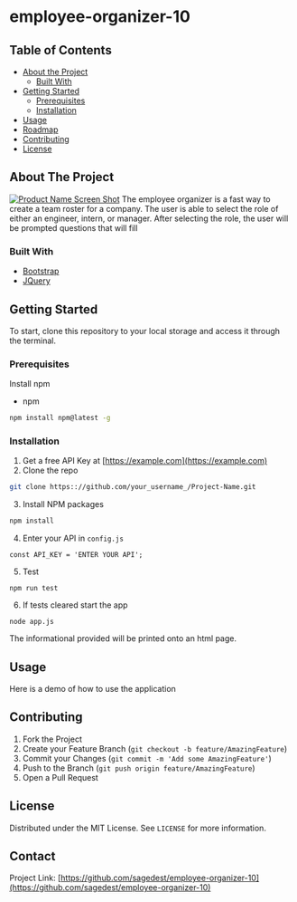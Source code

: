 # employee-organizer-10

<!-- TABLE OF CONTENTS -->
## Table of Contents

* [About the Project](#about-the-project)
  * [Built With](#built-with)
* [Getting Started](#getting-started)
  * [Prerequisites](#prerequisites)
  * [Installation](#installation)
* [Usage](#usage)
* [Roadmap](#roadmap)
* [Contributing](#contributing)
* [License](#license)




<!-- ABOUT THE PROJECT -->
## About The Project

[![Product Name Screen Shot][product-screenshot]](https://example.com)
The employee organizer is a fast way to create a team roster for a company. The user is able to select the role of either an engineer, intern, or manager. After selecting the role, the user will be prompted questions that will fill

### Built With
* [Bootstrap](https://getbootstrap.com)
* [JQuery](https://jquery.com)




<!-- GETTING STARTED -->
## Getting Started
To start, clone this repository to your local storage and access it through the terminal. 

### Prerequisites

Install npm
* npm
```sh
npm install npm@latest -g
```

### Installation

1. Get a free API Key at [https://example.com](https://example.com)
2. Clone the repo
```sh
git clone https:://github.com/your_username_/Project-Name.git
```
3. Install NPM packages
```sh
npm install
```
4. Enter your API in `config.js`
```JS
const API_KEY = 'ENTER YOUR API';
```
5. Test
``` Test
npm run test
```
6. If tests cleared start the app
``` 
node app.js
```
The informational provided will be printed onto an html page. 

<!-- USAGE EXAMPLES -->
## Usage

Here is a demo of how to use the application





<!-- CONTRIBUTING -->
## Contributing

1. Fork the Project
2. Create your Feature Branch (`git checkout -b feature/AmazingFeature`)
3. Commit your Changes (`git commit -m 'Add some AmazingFeature'`)
4. Push to the Branch (`git push origin feature/AmazingFeature`)
5. Open a Pull Request



<!-- LICENSE -->
## License

Distributed under the MIT License. See `LICENSE` for more information.



<!-- CONTACT -->
## Contact


Project Link: [https://github.com/sagedest/employee-organizer-10](https://github.com/sagedest/employee-organizer-10)









<!-- MARKDOWN LINKS & IMAGES -->
<!-- https://www.markdownguide.org/basic-syntax/#reference-style-links -->
[build-shield]: https://img.shields.io/badge/build-passing-brightgreen.svg?style=flat-square
[build-url]: #
[contributors-shield]: https://img.shields.io/github/contributors/othneildrew/Best-README-Template.svg?style=flat-square
[contributors-url]: https://github.com/othneildrew/Best-README-Template/graphs/contributors
[license-shield]: https://img.shields.io/badge/license-MIT-blue.svg?style=flat-square
[license-url]: https://github.com/othneildrew/Best-README-Template/blob/master/LICENSE.txt
[linkedin-shield]: https://img.shields.io/badge/-LinkedIn-black.svg?style=flat-square&logo=linkedin&colorB=555
[linkedin-url]: https://linkedin.com/in/othneildrew
[product-screenshot]: images/screenshot.png
